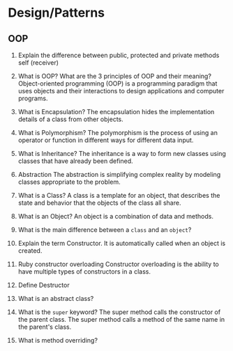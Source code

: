 # Design/Patterns

## OOP

1. Explain the difference between public, protected and private methods
self (receiver)

1. What is OOP? What are the 3 principles of OOP and their meaning?
Object-oriented programming (OOP) is a programming paradigm that uses objects and their interactions to design applications and computer programs.

1. What is Encapsulation?
The encapsulation hides the implementation details of a class from other objects. 

1. What is Polymorphism?
 The polymorphism is the process of using an operator or function in different ways for different data input.
 
1. What is Inheritance?
The inheritance is a way to form new classes using classes that have already been defined.

1. Abstraction 
The abstraction is simplifying complex reality by modeling classes appropriate to the problem.

1. What is a Class?
A class is a template for an object, that describes the state and behavior that the objects of the class all share.

1. What is an Object?
An object is a combination of data and methods.

1. What is the main difference between a `class` and an `object`?
 
 1. Explain the term Constructor.
 It is automatically called when an object is created. 
 
 1. Ruby constructor overloading
Constructor overloading is the ability to have multiple types of constructors in a class. 
  
 1. Define Destructor
 1. What is an abstract class?
 1. What is the `super` keyword?
 The super method calls the constructor of the parent class. 
 The super method calls a method of the same name in the parent's class.
 
 1. What is method overriding?